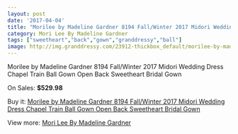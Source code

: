 ```yaml
---
layout: post
date: '2017-04-04'
title: "Morilee by Madeline Gardner 8194 Fall/Winter 2017 Midori Wedding Dress Chapel Train Ball Gown Open Back Sweetheart Bridal Gown"
category: Mori Lee By Madeline Gardner
tags: ["sweetheart","back","gown","granddressy","ball"]
image: http://img.granddressy.com/23912-thickbox_default/morilee-by-madeline-gardner-8194-fall-winter-2017-midori-wedding-dress-chapel-train-ball-gown-open-back-sweetheart-bridal-gown.jpg
---
```

Morilee by Madeline Gardner 8194 Fall/Winter 2017 Midori Wedding Dress Chapel Train Ball Gown Open Back Sweetheart Bridal Gown

On Sales: **$529.98**
<a href="https://www.granddressy.com/en/mori-lee-by-madeline-gardner/22576-morilee-by-madeline-gardner-8194-fall-winter-2017-midori-wedding-dress-chapel-train-ball-gown-open-back-sweetheart-bridal-gown.html"><amp-img layout="responsive" width="600" height="600" src="//img.granddressy.com/23912-thickbox_default/morilee-by-madeline-gardner-8194-fall-winter-2017-midori-wedding-dress-chapel-train-ball-gown-open-back-sweetheart-bridal-gown.jpg" alt="Morilee by Madeline Gardner 8194 Fall/Winter 2017 Midori Wedding Dress Chapel Train Ball Gown Open Back Sweetheart Bridal Gown 0" /></a>
<a href="https://www.granddressy.com/en/mori-lee-by-madeline-gardner/22576-morilee-by-madeline-gardner-8194-fall-winter-2017-midori-wedding-dress-chapel-train-ball-gown-open-back-sweetheart-bridal-gown.html"><amp-img layout="responsive" width="600" height="600" src="//img.granddressy.com/23915-thickbox_default/morilee-by-madeline-gardner-8194-fall-winter-2017-midori-wedding-dress-chapel-train-ball-gown-open-back-sweetheart-bridal-gown.jpg" alt="Morilee by Madeline Gardner 8194 Fall/Winter 2017 Midori Wedding Dress Chapel Train Ball Gown Open Back Sweetheart Bridal Gown 1" /></a>
<a href="https://www.granddressy.com/en/mori-lee-by-madeline-gardner/22576-morilee-by-madeline-gardner-8194-fall-winter-2017-midori-wedding-dress-chapel-train-ball-gown-open-back-sweetheart-bridal-gown.html"><amp-img layout="responsive" width="600" height="600" src="//img.granddressy.com/23914-thickbox_default/morilee-by-madeline-gardner-8194-fall-winter-2017-midori-wedding-dress-chapel-train-ball-gown-open-back-sweetheart-bridal-gown.jpg" alt="Morilee by Madeline Gardner 8194 Fall/Winter 2017 Midori Wedding Dress Chapel Train Ball Gown Open Back Sweetheart Bridal Gown 2" /></a>
<a href="https://www.granddressy.com/en/mori-lee-by-madeline-gardner/22576-morilee-by-madeline-gardner-8194-fall-winter-2017-midori-wedding-dress-chapel-train-ball-gown-open-back-sweetheart-bridal-gown.html"><amp-img layout="responsive" width="600" height="600" src="//img.granddressy.com/23913-thickbox_default/morilee-by-madeline-gardner-8194-fall-winter-2017-midori-wedding-dress-chapel-train-ball-gown-open-back-sweetheart-bridal-gown.jpg" alt="Morilee by Madeline Gardner 8194 Fall/Winter 2017 Midori Wedding Dress Chapel Train Ball Gown Open Back Sweetheart Bridal Gown 3" /></a>

Buy it: [Morilee by Madeline Gardner 8194 Fall/Winter 2017 Midori Wedding Dress Chapel Train Ball Gown Open Back Sweetheart Bridal Gown](https://www.granddressy.com/en/mori-lee-by-madeline-gardner/22576-morilee-by-madeline-gardner-8194-fall-winter-2017-midori-wedding-dress-chapel-train-ball-gown-open-back-sweetheart-bridal-gown.html "Morilee by Madeline Gardner 8194 Fall/Winter 2017 Midori Wedding Dress Chapel Train Ball Gown Open Back Sweetheart Bridal Gown")

View more: [Mori Lee By Madeline Gardner](https://www.granddressy.com/en/4-mori-lee-by-madeline-gardner "Mori Lee By Madeline Gardner")